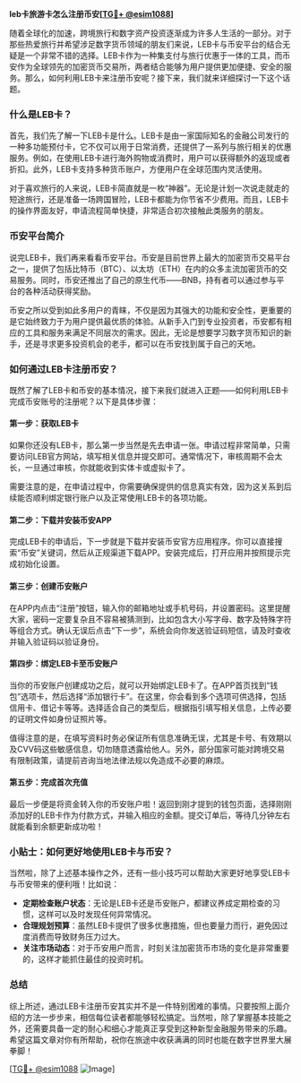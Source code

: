 **leb卡旅游卡怎么注册币安[[TG💪+ @esim1088](https://t.me/s/esim1088)]**

随着全球化的加速，跨境旅行和数字资产投资逐渐成为许多人生活的一部分。对于那些热爱旅行并希望涉足数字货币领域的朋友们来说，LEB卡与币安平台的结合无疑是一个非常不错的选择。LEB卡作为一种集支付与旅行优惠于一体的工具，而币安作为全球领先的加密货币交易所，两者结合能够为用户提供更加便捷、安全的服务。那么，如何利用LEB卡来注册币安呢？接下来，我们就来详细探讨一下这个话题。

### 什么是LEB卡？

首先，我们先了解一下LEB卡是什么。LEB卡是由一家国际知名的金融公司发行的一种多功能预付卡，它不仅可以用于日常消费，还提供了一系列与旅行相关的优惠服务。例如，在使用LEB卡进行海外购物或消费时，用户可以获得额外的返现或者折扣。此外，LEB卡支持多种货币账户，方便用户在全球范围内灵活使用。

对于喜欢旅行的人来说，LEB卡简直就是一枚“神器”。无论是计划一次说走就走的短途旅行，还是准备一场跨国冒险，LEB卡都能为你节省不少费用。而且，LEB卡的操作界面友好，申请流程简单快捷，非常适合初次接触此类服务的朋友。

### 币安平台简介

说完LEB卡，我们再来看看币安平台。币安是目前世界上最大的加密货币交易平台之一，提供了包括比特币（BTC）、以太坊（ETH）在内的众多主流加密货币的交易服务。同时，币安还推出了自己的原生代币——BNB，持有者可以通过参与平台的各种活动获得奖励。

币安之所以受到如此多用户的青睐，不仅是因为其强大的功能和安全性，更重要的是它始终致力于为用户提供最优质的体验。从新手入门到专业投资者，币安都有相应的工具和服务来满足不同层次的需求。因此，无论是想要学习数字货币知识的新手，还是寻求更多投资机会的老手，都可以在币安找到属于自己的天地。

### 如何通过LEB卡注册币安？

既然了解了LEB卡和币安的基本情况，接下来我们就进入正题——如何利用LEB卡完成币安账号的注册呢？以下是具体步骤：

#### 第一步：获取LEB卡

如果你还没有LEB卡，那么第一步当然是先去申请一张。申请过程非常简单，只需要访问LEB官方网站，填写相关信息并提交即可。通常情况下，审核周期不会太长，一旦通过审核，你就能收到实体卡或虚拟卡了。

需要注意的是，在申请过程中，你需要确保提供的信息真实有效，因为这关系到后续能否顺利绑定银行账户以及正常使用LEB卡的各项功能。

#### 第二步：下载并安装币安APP

完成LEB卡的申请后，下一步就是下载并安装币安官方应用程序。你可以直接搜索“币安”关键词，然后从正规渠道下载APP。安装完成后，打开应用并按照提示完成初始化设置。

#### 第三步：创建币安账户

在APP内点击“注册”按钮，输入你的邮箱地址或手机号码，并设置密码。这里提醒大家，密码一定要复杂且不容易被猜测到，比如包含大小写字母、数字及特殊字符等组合方式。确认无误后点击“下一步”，系统会向你发送验证码短信，请及时查收并输入验证码以验证身份。

#### 第四步：绑定LEB卡至币安账户

当你的币安账户创建成功之后，就可以开始绑定LEB卡了。在APP首页找到“钱包”选项卡，然后选择“添加银行卡”。在这里，你会看到多个选项可供选择，包括信用卡、借记卡等等。选择适合自己的类型后，根据指引填写相关信息，上传必要的证明文件如身份证照片等。

值得注意的是，在填写资料时务必保证所有信息准确无误，尤其是卡号、有效期以及CVV码这些敏感信息，切勿随意透露给他人。另外，部分国家可能对跨境交易有限制政策，请提前咨询当地法律法规以免造成不必要的麻烦。

#### 第五步：完成首次充值

最后一步便是将资金转入你的币安账户啦！返回到刚才提到的钱包页面，选择刚刚添加好的LEB卡作为付款方式，并输入相应的金额。提交订单后，等待几分钟左右就能看到余额更新成功啦！

### 小贴士：如何更好地使用LEB卡与币安？

当然啦，除了上述基本操作之外，还有一些小技巧可以帮助大家更好地享受LEB卡与币安带来的便利哦！比如说：

- **定期检查账户状态**：无论是LEB卡还是币安账户，都建议养成定期检查的习惯，这样可以及时发现任何异常情况。
- **合理规划预算**：虽然LEB卡提供了很多优惠措施，但也要量力而行，避免因过度消费而导致财务压力过大。
- **关注市场动态**：对于币安用户而言，时刻关注加密货币市场的变化是非常重要的，这样才能抓住最佳的投资时机。

### 总结

综上所述，通过LEB卡注册币安其实并不是一件特别困难的事情。只要按照上面介绍的方法一步步来，相信每位读者都能够轻松搞定。当然啦，除了掌握基本技能之外，还需要具备一定的耐心和细心才能真正享受到这种新型金融服务带来的乐趣。希望这篇文章对你有所帮助，祝你在旅途中收获满满的同时也能在数字世界里大展拳脚！

[[TG💪+ @esim1088](https://t.me/s/esim1088) ![Image](https://i.postimg.cc/4NQfJmqS/Snipaste-2025-05-13-00-14-12.png)]